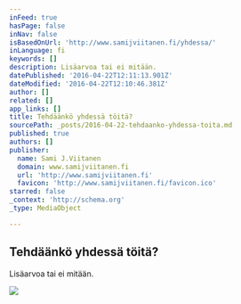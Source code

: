 ```yaml
---
inFeed: true
hasPage: false
inNav: false
isBasedOnUrl: 'http://www.samijviitanen.fi/yhdessa/'
inLanguage: fi
keywords: []
description: Lisäarvoa tai ei mitään.
datePublished: '2016-04-22T12:11:13.901Z'
dateModified: '2016-04-22T12:10:46.381Z'
author: []
related: []
app_links: []
title: Tehdäänkö yhdessä töitä?
sourcePath: _posts/2016-04-22-tehdaanko-yhdessa-toita.md
published: true
authors: []
publisher:
  name: Sami J.Viitanen
  domain: www.samijviitanen.fi
  url: 'http://www.samijviitanen.fi'
  favicon: 'http://www.samijviitanen.fi/favicon.ico'
starred: false
_context: 'http://schema.org'
_type: MediaObject

---
```

<article style=""><h1>Tehdäänkö yhdessä töitä?</h1><p>Lisäarvoa tai ei mitään.</p></article>

![](https://the-grid-user-content.s3-us-west-2.amazonaws.com/57d5a6bd-8ecc-4f1e-9806-0ec29ab8e35b.jpg)